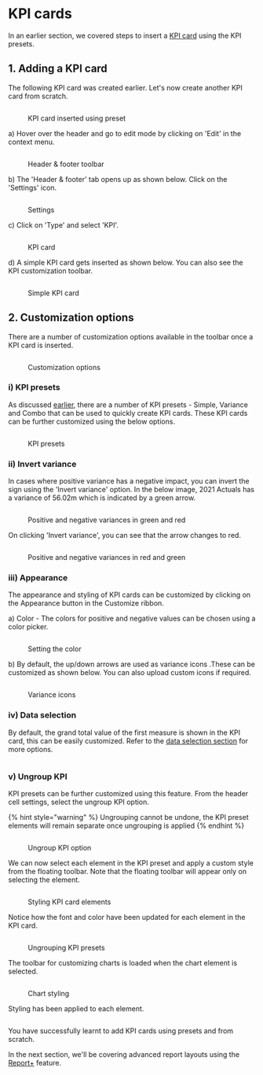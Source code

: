 # KPI cards

In an earlier section, we covered steps to insert a [KPI card](../../2.-displaying-information/add-basic-inline-charts.md#7.-kpi-cards) using the KPI presets.&#x20;

## 1. Adding a KPI card

The following KPI card was created earlier. Let's now create another KPI card from scratch.&#x20;

<figure><img src="../../../.gitbook/assets/8.5.1 KPI card.png" alt=""><figcaption><p>KPI card inserted using preset</p></figcaption></figure>

a) Hover over the header and go to edit mode by clicking on 'Edit' in the context menu.

<figure><img src="../../../.gitbook/assets/8.5.2 KPI card (1).png" alt=""><figcaption><p>Header &#x26; footer toolbar</p></figcaption></figure>

b) The 'Header & footer' tab opens up as shown below. Click on the 'Settings' icon.

<figure><img src="../../../.gitbook/assets/8.5.2(2) KPI card.png" alt=""><figcaption><p>Settings</p></figcaption></figure>

c) Click on 'Type' and select 'KPI'.

<figure><img src="../../../.gitbook/assets/8.5.3 KPI card.png" alt=""><figcaption><p>KPI card</p></figcaption></figure>

d) A simple KPI card gets inserted as shown below. You can also see the KPI customization toolbar.

<figure><img src="../../../.gitbook/assets/8.5.4 KPI card.png" alt=""><figcaption><p>Simple KPI card</p></figcaption></figure>

## 2. Customization options

There are a number of customization options available in the toolbar once a KPI card is inserted.

<figure><img src="../../../.gitbook/assets/8.5.5 KPI card.png" alt=""><figcaption><p>Customization options</p></figcaption></figure>

### i) KPI presets

As discussed [earlier](../../2.-displaying-information/add-basic-inline-charts.md#7.-kpi-cards), there are a number of KPI presets - Simple, Variance and Combo that can be used to quickly create KPI cards. These KPI cards can be further customized using the below options.

<figure><img src="../../../.gitbook/assets/8.5.6 KPI card (1).png" alt=""><figcaption><p>KPI presets</p></figcaption></figure>

### ii) Invert variance

In cases where positive variance has a negative impact, you can invert the sign using the 'Invert variance' option. In the below image, 2021 Actuals has a variance of 56.02m which is indicated by a green arrow.&#x20;

<figure><img src="../../../.gitbook/assets/8.5.7 KPI card (1).png" alt=""><figcaption><p>Positive and negative variances in green and red</p></figcaption></figure>

On clicking 'Invert variance', you can see that the arrow changes to red.

<figure><img src="../../../.gitbook/assets/8.5.8 KPI card.png" alt=""><figcaption><p>Positive and negative variances in red and green</p></figcaption></figure>

### iii) Appearance

The appearance and styling of KPI cards can be customized by clicking on the Appearance button in the Customize ribbon.

a) Color - The colors for positive and negative values can be chosen using a color picker.

<figure><img src="../../../.gitbook/assets/image (172).png" alt=""><figcaption><p>Setting the color</p></figcaption></figure>

b) By default, the up/down arrows are used as variance icons .These can be customized as shown below. You can also upload custom icons if required.

<figure><img src="../../../.gitbook/assets/image (173).png" alt=""><figcaption><p>Variance icons</p></figcaption></figure>

### iv) Data selection

By default, the grand total value of the first measure is shown in the KPI card, this can be easily customized. Refer to the [data selection section](charts.md#2.-data-selection) for more options.&#x20;

<figure><img src="../../../.gitbook/assets/image (174).png" alt=""><figcaption></figcaption></figure>

### v) Ungroup KPI

KPI presets can be further customized using this feature. From the header cell settings, select the ungroup KPI option.

{% hint style="warning" %}
Ungrouping cannot be undone, the KPI preset elements will remain separate once ungrouping is applied
{% endhint %}

<figure><img src="../../../.gitbook/assets/image (177).png" alt=""><figcaption><p>Ungroup KPI option</p></figcaption></figure>

We can now select each element in the KPI preset and apply a custom style from the floating toolbar. Note that the floating toolbar will appear only on selecting the element.

<figure><img src="../../../.gitbook/assets/image (178).png" alt=""><figcaption><p>Styling KPI card elements</p></figcaption></figure>

Notice how the font and color have been updated for each element in the KPI card.

<figure><img src="../../../.gitbook/assets/image (179).png" alt=""><figcaption><p>Ungrouping KPI presets</p></figcaption></figure>

The toolbar for customizing charts is loaded when the chart element is selected.

<figure><img src="../../../.gitbook/assets/image (175).png" alt=""><figcaption><p>Chart styling</p></figcaption></figure>

Styling has been applied to each element.

<figure><img src="../../../.gitbook/assets/image (176).png" alt=""><figcaption></figcaption></figure>

You have successfully learnt to add KPI cards using presets and from scratch.&#x20;

In the next section, we'll be covering advanced report layouts using the [Report+](../report-layouts-report+.md) feature.
